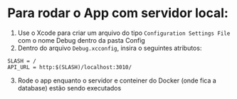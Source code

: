 # Para rodar o App com servidor local:
1. Use o Xcode para criar um arquivo do tipo `Configuration Settings File` com o nome Debug dentro da pasta Config
2. Dentro do arquivo `Debug.xcconfig`, insira o seguintes atributos:
```
SLASH = /
API_URL = http:$(SLASH)/localhost:3010/
```
3. Rode o app enquanto o servidor e conteiner do Docker (onde fica a database) estão sendo executados